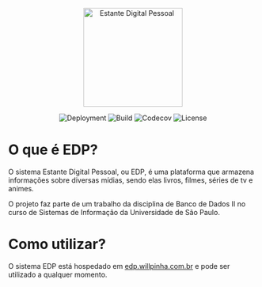 <p align="center">
  <img alt="Estante Digital Pessoal" width="200" src="https://user-images.githubusercontent.com/86596621/163438365-3e3dccdf-1eb1-4b57-9745-de8944df4e6f.png">
</p>

<p align="center">
  <img alt="Deployment" src="https://github.com/willpinha/estante-digital-pessoal/workflows/deploy/badge.svg">
  <img alt="Build" src="https://github.com/willpinha/estante-digital-pessoal/workflows/build/badge.svg">
  <img alt="Codecov" src="https://codecov.io/gh/willpinha/estante-digital-pessoal/branch/master/graph/badge.svg?token=J69QGU85W3">
  <img alt="License" src="https://img.shields.io/github/license/willpinha/estante-digital-pessoal">
</p>

# O que é EDP?

O sistema Estante Digital Pessoal, ou EDP, é uma plataforma que armazena informações sobre diversas mídias, sendo elas livros, filmes, séries de tv e animes.

O projeto faz parte de um trabalho da disciplina de Banco de Dados II no curso de Sistemas de Informação da Universidade de São Paulo.

# Como utilizar?

O sistema EDP está hospedado em [edp.willpinha.com.br](edp.willpinha.com.br) e pode ser utilizado a qualquer momento.
